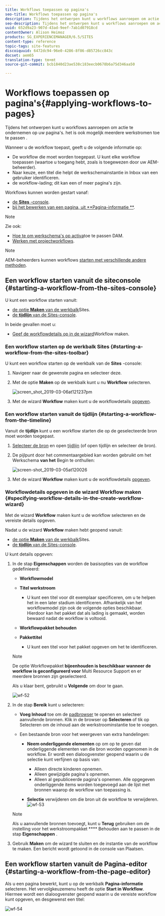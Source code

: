 ```yaml
---
title: Workflows toepassen op pagina's
seo-title: Workflows toepassen op pagina's
description: Tijdens het ontwerpen kunt u workflows aanroepen om actie te ondernemen op uw pagina's. het is ook mogelijk meerdere werkschema's toe te passen.
seo-description: Tijdens het ontwerpen kunt u workflows aanroepen om actie te ondernemen op uw pagina's. het is ook mogelijk meerdere werkschema's toe te passen.
uuid: 652d9a23-907d-43ad-9eef-7ab1d07918cd
contentOwner: Alison Heimoz
products: SG_EXPERIENCEMANAGER/6.5/SITES
content-type: reference
topic-tags: site-features
discoiquuid: 6472dc94-96e0-4286-8f86-d85726cc843c
docset: aem65
translation-type: tm+mt
source-git-commit: bcb1840d23ae538c183eecb0678b6a75d346aa50

---
```



# Workflows toepassen op pagina&#39;s{#applying-workflows-to-pages}

Tijdens het ontwerpen kunt u workflows aanroepen om actie te ondernemen op uw pagina&#39;s. het is ook mogelijk meerdere werkstromen toe te passen .

Wanneer u de workflow toepast, geeft u de volgende informatie op:

* De workflow die moet worden toegepast.
U kunt elke workflow toepassen (waartoe u toegang hebt, zoals is toegewezen door uw AEM-beheerder).
* Naar keuze, een titel die helpt de werkschemainstantie in Inbox van een gebruiker identificeren.
* de workflow-lading; dit kan een of meer pagina&#39;s zijn.

Workflows kunnen worden gestart vanaf:

* [de **Sites** -console](#starting-a-workflow-from-the-sites-console).
* [bij het bewerken van een pagina, uit **Pagina-informatie **](#starting-a-workflow-from-the-page-editor).

>[!NOTE]
>
>Zie ook:
>
>* [Hoe te om werkschema&#39;s op activa](/help/assets/assets-workflow.md)toe te passen DAM.
>* [Werken met projectworkflows](/help/sites-authoring/projects-with-workflows.md).
>



>[!NOTE]
>
>AEM-beheerders kunnen workflows [starten met verschillende andere methoden](/help/sites-administering/workflows-starting.md).

## Een workflow starten vanuit de siteconsole {#starting-a-workflow-from-the-sites-console}

U kunt een workflow starten vanuit:

* [de optie **Maken** van de werkbalk](#starting-a-workflow-from-the-sites-toolbar)Sites.
* [de **tijdlijn** van de Sites-console](#starting-a-workflow-from-the-timeline).

In beide gevallen moet u:

* [Geef de workflowdetails op in de wizard](#specifying-workflow-details-in-the-create-workflow-wizard)Workflow maken.

### Een workflow starten op de werkbalk Sites {#starting-a-workflow-from-the-sites-toolbar}

U kunt een workflow starten op de werkbalk van de **Sites** -console:

1. Navigeer naar de gewenste pagina en selecteer deze.

1. Met de optie **Maken** op de werkbalk kunt u nu **Workflow** selecteren.

   ![screen_shot_2019-03-06at121237pm](assets/screen_shot_2019-03-06at121237pm.png)

1. Met de wizard **Workflow** maken kunt u de workflowdetails [opgeven](#specifying-workflow-details-in-the-create-workflow-wizard).

### Een workflow starten vanuit de tijdlijn {#starting-a-workflow-from-the-timeline}

Vanuit de **tijdlijn** kunt u een workflow starten die op de geselecteerde bron moet worden toegepast.

1. [Selecteer de bron](/help/sites-authoring/basic-handling.md#viewingandselectingyourresources) en open [tijdlijn](/help/sites-authoring/basic-handling.md#timeline) (of open tijdlijn en selecteer de bron).
1. De pijlpunt door het commentaargebied kan worden gebruikt om het Werkschema **van het** Begin te onthullen:

   ![screen-shot_2019-03-05at120026](assets/screen-shot_2019-03-05at120026.png)

1. Met de wizard **Workflow** maken kunt u de workflowdetails [opgeven](#specifying-workflow-details-in-the-create-workflow-wizard).

### Workflowdetails opgeven in de wizard Workflow maken {#specifying-workflow-details-in-the-create-workflow-wizard}

Met de wizard **Workflow** maken kunt u de workflow selecteren en de vereiste details opgeven.

Nadat u de wizard **Workflow** maken hebt geopend vanuit:

* [de optie **Maken** van de werkbalk](#starting-a-workflow-from-the-sites-toolbar)Sites.
* [de **tijdlijn** van de Sites-console](#starting-a-workflow-from-the-timeline).

U kunt details opgeven:

1. In de stap **Eigenschappen** worden de basisopties van de workflow gedefinieerd:

   * **Workflowmodel**
   * **Titel werkstroom**

      * U kunt een titel voor dit exemplaar specificeren, om u te helpen het in een later stadium identificeren.
   Afhankelijk van het workflowmodel zijn ook de volgende opties beschikbaar. Hierdoor kan het pakket dat als lading is gemaakt, worden bewaard nadat de workflow is voltooid.

   * **Workflowpakket behouden**
   * **Pakkettitel**

      * U kunt een titel voor het pakket opgeven om het te identificeren.
   >[!NOTE]
   >
   >De optie Workflowpakket **bijeenhouden is beschikbaar wanneer de workflow is geconfigureerd voor** Multi Resource Support [](/help/sites-developing/workflows-models.md#configuring-a-workflow-for-multi-resource-support) en er meerdere bronnen zijn geselecteerd.

   Als u klaar bent, gebruikt u **Volgende** om door te gaan.

   ![wf-52](assets/wf-52.png)

1. In de stap **Bereik** kunt u selecteren:

   * **Voeg Inhoud** toe om de [padbrowser](/help/sites-authoring/author-environment-tools.md#path-browser) te openen en selecteer aanvullende bronnen. Klik in de browser op **Selecteren** of tik op Selecteren om de inhoud aan de werkstroominstantie toe te voegen.

   * Een bestaande bron voor het weergeven van extra handelingen:

      * **Neem onderliggende elementen** op om op te geven dat onderliggende elementen van die bron worden opgenomen in de workflow.
Er wordt een dialoogvenster geopend waarin u de selectie kunt verfijnen op basis van:

         * Alleen directe kinderen opnemen.
         * Alleen gewijzigde pagina&#39;s opnemen.
         * Alleen al gepubliceerde pagina&#39;s opnemen.
         Alle opgegeven onderliggende items worden toegevoegd aan de lijst met bronnen waarop de workflow van toepassing is.

      * **Selectie** verwijderen om die bron uit de workflow te verwijderen.
   ![wf-53](assets/wf-53.png)

   >[!NOTE]
   >
   >Als u aanvullende bronnen toevoegt, kunt u **Terug** gebruiken om de instelling voor het werkstroompakket **** Behouden aan te passen in de stap **Eigenschappen** .

1. Gebruik **Maken** om de wizard te sluiten en de instantie van de workflow te maken. Een bericht wordt getoond in de console van Plaatsen.

## Een workflow starten vanuit de Pagina-editor {#starting-a-workflow-from-the-page-editor}

Als u een pagina bewerkt, kunt u op de werkbalk **Pagina-informatie** selecteren. Het vervolgkeuzemenu heeft de optie **Start in Workflow**. Hiermee wordt een dialoogvenster geopend waarin u de vereiste workflow kunt opgeven, en desgewenst een titel:

![wf-54](assets/wf-54.png)
